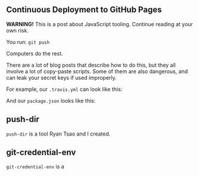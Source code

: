 ## Continuous Deployment to GitHub Pages

**WARNING!** This is a post about JavaScript tooling.  Continue reading at your own risk.



You run: `git push`

Computers do the rest.



There are a lot of blog posts that describe how to do this, but they all involve a lot of copy-paste scripts.  Some of them are also dangerous, and can leak your secret keys if used improperly.

For example, our `.travis.yml` can look like this:

And our `package.json` looks like this:



## push-dir

`push-dir` is a tool Ryan Tsao and I created.




## git-credential-env

`git-credential-env` is a
